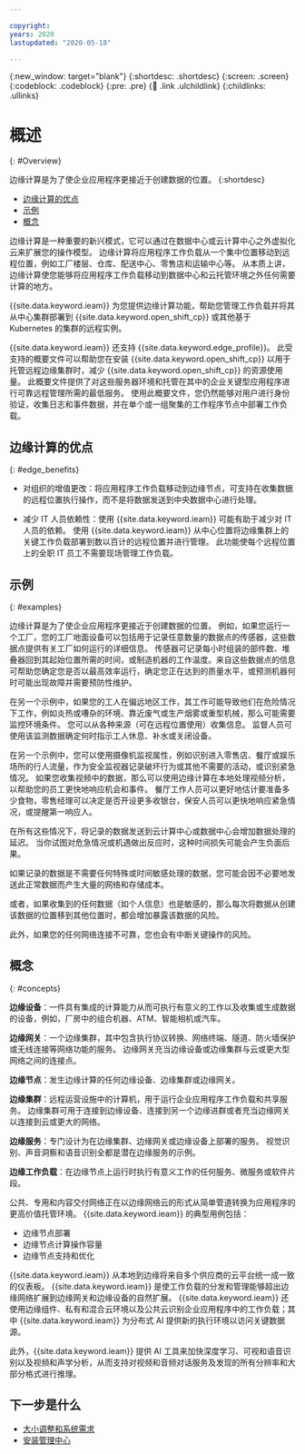 ```yaml
---

copyright:
years: 2020
lastupdated: "2020-05-18"

---
```


{:new_window: target="blank"}
{:shortdesc: .shortdesc}
{:screen: .screen}
{:codeblock: .codeblock}
{:pre: .pre}
{:child: .link .ulchildlink}
{:childlinks: .ullinks}

# 概述
{: #Overview}

边缘计算是为了使企业应用程序更接近于创建数据的位置。
{:shortdesc}

* [边缘计算的优点](#edge_benefits)
* [示例](#examples)
* [概念](#concepts)
  
边缘计算是一种重要的新兴模式，它可以通过在数据中心或云计算中心之外虚拟化云来扩展您的操作模型。 边缘计算将应用程序工作负载从一个集中位置移动到远程位置，例如工厂楼层、仓库、配送中心、零售店和运输中心等。 从本质上讲，边缘计算使您能够将应用程序工作负载移动到数据中心和云托管环境之外任何需要计算的地方。

{{site.data.keyword.ieam}} 为您提供边缘计算功能，帮助您管理工作负载并将其从中心集群部署到
{{site.data.keyword.open_shift_cp}} 或其他基于 Kubernetes 的集群的远程实例。

{{site.data.keyword.ieam}} 还支持 {{site.data.keyword.edge_profile}}。 此受支持的概要文件可以帮助您在安装 {{site.data.keyword.open_shift_cp}} 以用于托管远程边缘集群时，减少 {{site.data.keyword.open_shift_cp}} 的资源使用量。 此概要文件提供了对这些服务器环境和托管在其中的企业关键型应用程序进行可靠远程管理所需的最低服务。 使用此概要文件，您仍然能够对用户进行身份验证，收集日志和事件数据，并在单个或一组聚集的工作程序节点中部署工作负载。

## 边缘计算的优点
{: #edge_benefits}

* 对组织的增值更改：将应用程序工作负载移动到边缘节点，可支持在收集数据的远程位置执行操作，而不是将数据发送到中央数据中心进行处理。

* 减少 IT 人员依赖性：使用 {{site.data.keyword.ieam}} 可能有助于减少对 IT 人员的依赖。 使用 {{site.data.keyword.ieam}} 从中心位置将边缘集群上的关键工作负载部署到数以百计的远程位置并进行管理。 此功能使每个远程位置上的全职 IT 员工不需要现场管理工作负载。

## 示例
{: #examples}

边缘计算是为了使企业应用程序更接近于创建数据的位置。 例如，如果您运行一个工厂，您的工厂地面设备可以包括用于记录任意数量的数据点的传感器，这些数据点提供有关工厂如何运行的详细信息。 传感器可记录每小时组装的部件数、堆叠器回到其起始位置所需的时间，或制造机器的工作温度。来自这些数据点的信息可帮助您确定您是否以最高效率运行，确定您正在达到的质量水平，或预测机器何时可能出现故障并需要预防性维护。

在另一个示例中，如果您的工人在偏远地区工作，其工作可能导致他们在危险情况下工作，例如炎热或嘈杂的环境、靠近废气或生产烟雾或重型机械，那么可能需要监控环境条件。 您可以从各种来源（可在远程位置使用）收集信息。 监督人员可使用该监测数据确定何时指示工人休息、补水或关闭设备。

在另一个示例中，您可以使用摄像机监视属性，例如识别进入零售店、餐厅或娱乐场所的行人流量，作为安全监视器记录破坏行为或其他不需要的活动，或识别紧急情况。 如果您收集视频中的数据，那么可以使用边缘计算在本地处理视频分析，以帮助您的员工更快地响应机会和事件。 餐厅工作人员可以更好地估计要准备多少食物，零售经理可以决定是否开设更多收银台，保安人员可以更快地响应紧急情况，或提醒第一响应人。

在所有这些情况下，将记录的数据发送到云计算中心或数据中心会增加数据处理的延迟。 当你试图对危急情况或机遇做出反应时，这种时间损失可能会产生负面后果。

如果记录的数据是不需要任何特殊或时间敏感处理的数据，您可能会因不必要地发送此正常数据而产生大量的网络和存储成本。

或者，如果收集到的任何数据（如个人信息）也是敏感的，那么每次将数据从创建该数据的位置移到其他位置时，都会增加暴露该数据的风险。

此外，如果您的任何网络连接不可靠，您也会有中断关键操作的风险。

## 概念
{: #concepts}

**边缘设备**：一件具有集成的计算能力从而可执行有意义的工作以及收集或生成数据的设备，例如，厂房中的组合机器、ATM、智能相机或汽车。

**边缘网关**：一个边缘集群，其中包含执行协议转换、网络终端、隧道、防火墙保护或无线连接等网络功能的服务。 边缘网关充当边缘设备或边缘集群与云或更大型网络之间的连接点。

**边缘节点**：发生边缘计算的任何边缘设备、边缘集群或边缘网关。

**边缘集群**：远程运营设施中的计算机，用于运行企业应用程序工作负载和共享服务。 边缘集群可用于连接到边缘设备、连接到另一个边缘进群或者充当边缘网关以连接到云或更大的网络。

**边缘服务**：专门设计为在边缘集群、边缘网关或边缘设备上部署的服务。 视觉识别、声音洞察和语音识别全都是潜在边缘服务的示例。

**边缘工作负载**：在边缘节点上运行时执行有意义工作的任何服务、微服务或软件片段。

公共、专用和内容交付网络正在以边缘网络云的形式从简单管道转换为应用程序的更高价值托管环境。 {{site.data.keyword.ieam}} 的典型用例包括：

* 边缘节点部署
* 边缘节点计算操作容量
* 边缘节点支持和优化

{{site.data.keyword.ieam}} 从本地到边缘将来自多个供应商的云平台统一成一致的仪表板。 {{site.data.keyword.ieam}} 是使工作负载的分发和管理能够超出边缘网络扩展到边缘网关和边缘设备的自然扩展。 {{site.data.keyword.ieam}} 还使用边缘组件、私有和混合云环境以及公共云识别企业应用程序中的工作负载；其中 {{site.data.keyword.ieam}} 为分布式 AI 提供新的执行环境以访问关键数据源。

此外，{{site.data.keyword.ieam}} 提供 AI 工具来加快深度学习、可视和语音识别以及视频和声学分析，从而支持对视频和音频对话服务及发现的所有分辨率和大部分格式进行推理。

## 下一步是什么

- [大小调整和系统需求](cluster_sizing.md)
- [安装管理中心](hub.md)
